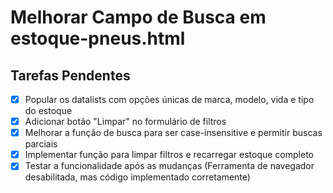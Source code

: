 # Melhorar Campo de Busca em estoque-pneus.html

## Tarefas Pendentes
- [x] Popular os datalists com opções únicas de marca, modelo, vida e tipo do estoque
- [x] Adicionar botão "Limpar" no formulário de filtros
- [x] Melhorar a função de busca para ser case-insensitive e permitir buscas parciais
- [x] Implementar função para limpar filtros e recarregar estoque completo
- [x] Testar a funcionalidade após as mudanças (Ferramenta de navegador desabilitada, mas código implementado corretamente)
